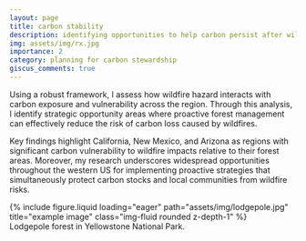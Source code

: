 ```yaml
---
layout: page
title: carbon stability
description: identifying opportunities to help carbon persist after wildfire
img: assets/img/rx.jpg
importance: 2
category: planning for carbon stewardship
giscus_comments: true
---
```

Using a robust framework, I assess how wildfire hazard interacts with carbon exposure and vulnerability across the region. Through this analysis, I identify strategic opportunity areas where proactive forest management can effectively reduce the risk of carbon loss caused by wildfires.

Key findings highlight California, New Mexico, and Arizona as regions with significant carbon vulnerability to wildfire impacts relative to their forest areas. Moreover, my research underscores widespread opportunities throughout the western US for implementing proactive strategies that simultaneously protect carbon stocks and local communities from wildfire risks.

<div class="row">
    <div class="col-sm mt-3 mt-md-0">
        {% include figure.liquid loading="eager" path="assets/img/lodgepole.jpg" title="example image" class="img-fluid rounded z-depth-1" %}
    </div>
</div>
<div class="caption">
    Lodgepole forest in Yellowstone National Park.
</div>

